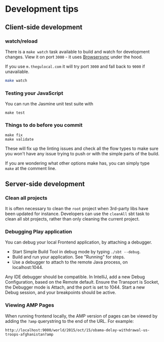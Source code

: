 # Development tips

## Client-side development

### watch/reload
There is a `make watch` task available to build and watch for development
changes. View it on port `3000` - it uses [Browsersync](https://www.browsersync.io/) under the hood.

If you use `m.thegulocal.com` it will try port `3000` and fall back to `9000` if unavailable.

```bash
make watch
```

### Testing your JavaScript
You can run the Jasmine unit test suite with

```
make test
```

### Things to do before you commit
```
make fix
make validate
```
These will fix up the linting issues and check all the flow types to make sure you won't have any issue
trying to push or with the simple parts of the build.

If you are wondering what other options make has, you can simply type `make` at the comment line.

## Server-side development

### Clean all projects

It is often necessary to clean the `root` project when 3rd-party libs have been updated for instance.
Developers can use the `cleanAll` sbt task to clean all sbt projects, rather than only cleaning the current project.


### Debugging Play application
You can debug your local Frontend application, by attaching a debugger.

* Start Simple Build Tool in debug mode by typing `./sbt --debug`.
* Build and run your application. See "Running" for steps.
* Use a debugger to attach to the remote Java process, on localhost:1044.

Any IDE debugger should be compatible. In IntelliJ, add a new Debug Configuration,
based on the Remote default.
Ensure the Transport is Socket, the Debugger mode is Attach, and the port is set to 1044.
Start a new Debug session, and your breakpoints should be active.

### Viewing AMP Pages

When running frontend locally, the AMP version of pages can be viewed by adding the `?amp` querystring to the end of the URL. For example:

```
http://localhost:9000/world/2015/oct/15/obama-delay-withdrawal-us-troops-afghanistan?amp
```
